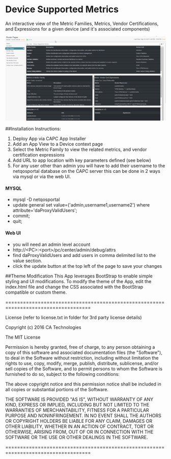 # Device Supported Metrics
An interactive view of the Metric Families, Metrics, Vendor Certifications, and Expressions for a given device (and it's associated components)


![](./screenShot.jpg?raw=true "Example Screenshot")

##Installation Instructions:

1. Deploy App via CAPC App Installer
2. Add an App View to a Device context page
3. Select the Metric Family to view the related metrics, and vendor certification expressions
4. Add URL to app location with key parameters defined (see below)
5. For any user other than admin you will have to add their username to the netqosportal database on the CAPC server this can be done in 2 ways via mysql or via the web UI.

#### MYSQL
* mysql -D netqosportal
* update general set value=('admin,username1,username2') where attribute='daProxyValidUsers';
* commit;
* quit;

#### Web UI
* you will need an admin level account
* http://\<PC\>:\<port\>/pc/center/admin/debug/attrs
* find daProxyValidUsers and add users in comma delimited list to the value section.
* click the update button at the top left of the page to save your changes

##Theme Modification
This App leverages BootStrap to enable simple styling and UI modifications. To modify the theme of the App, edit the index.html file and change the CSS associated with the BootStrap compatible or custom theme.


===================================================================================

License (refer to license.txt in folder for 3rd party license details)

Copyright (c) 2016 CA Technologies
 
The MIT License

Permission is hereby granted, free of charge, to any person obtaining a copy of this software and associated documentation files (the "Software"), to deal in the Software without restriction, including without limitation the rights to use, copy, modify, merge, publish, distribute, sublicense, and/or sell copies of the Software, and to permit persons to whom the Software is furnished to do so, subject to the following conditions:
 
The above copyright notice and this permission notice shall be included in all copies or substantial portions of the Software.
 
THE SOFTWARE IS PROVIDED "AS IS", WITHOUT WARRANTY OF ANY KIND, EXPRESS OR
IMPLIED, INCLUDING BUT NOT LIMITED TO THE WARRANTIES OF MERCHANTABILITY,
FITNESS FOR A PARTICULAR PURPOSE AND NONINFRINGEMENT. IN NO EVENT SHALL THE
AUTHORS OR COPYRIGHT HOLDERS BE LIABLE FOR ANY CLAIM, DAMAGES OR OTHER
LIABILITY, WHETHER IN AN ACTION OF CONTRACT, TORT OR OTHERWISE, ARISING FROM,
OUT OF OR IN CONNECTION WITH THE SOFTWARE OR THE USE OR OTHER DEALINGS IN
THE SOFTWARE.

===================================================================================

